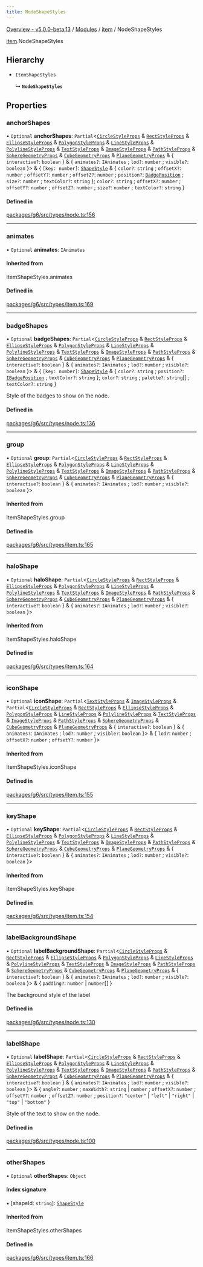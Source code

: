 ```yaml
---
title: NodeShapeStyles
---
```


[Overview - v5.0.0-beta.13](../../README.en.md) / [Modules](../../modules.en.md) / [item](../../modules/item.en.md) / NodeShapeStyles

[item](../../modules/item.en.md).NodeShapeStyles

## Hierarchy

- `ItemShapeStyles`

  ↳ **`NodeShapeStyles`**

## Properties

### anchorShapes

• `Optional` **anchorShapes**: `Partial`<[`CircleStyleProps`](CircleStyleProps.en.md) & [`RectStyleProps`](RectStyleProps.en.md) & [`EllipseStyleProps`](EllipseStyleProps.en.md) & [`PolygonStyleProps`](PolygonStyleProps.en.md) & [`LineStyleProps`](LineStyleProps.en.md) & [`PolylineStyleProps`](PolylineStyleProps.en.md) & [`TextStyleProps`](TextStyleProps.en.md) & [`ImageStyleProps`](ImageStyleProps.en.md) & [`PathStyleProps`](PathStyleProps.en.md) & [`SphereGeometryProps`](SphereGeometryProps.en.md) & [`CubeGeometryProps`](CubeGeometryProps.en.md) & [`PlaneGeometryProps`](PlaneGeometryProps.en.md) & { `interactive?`: `boolean` } & { `animates?`: `IAnimates` ; `lod?`: `number` ; `visible?`: `boolean` }\> & { `[key: number]`: [`ShapeStyle`](../../modules/item.en.md#shapestyle) & { `color?`: `string` ; `offsetX?`: `number` ; `offsetY?`: `number` ; `offsetZ?`: `number` ; `position?`: [`BadgePosition`](../../enums/item/BadgePosition.en.md) ; `size?`: `number` ; `textColor?`: `string` }; `color?`: `string` ; `offsetX?`: `number` ; `offsetY?`: `number` ; `offsetZ?`: `number` ; `size?`: `number` ; `textColor?`: `string` }

#### Defined in

[packages/g6/src/types/node.ts:156](https://github.com/antvis/G6/blob/61e525e59b/packages/g6/src/types/node.ts#L156)

---

### animates

• `Optional` **animates**: `IAnimates`

#### Inherited from

ItemShapeStyles.animates

#### Defined in

[packages/g6/src/types/item.ts:169](https://github.com/antvis/G6/blob/61e525e59b/packages/g6/src/types/item.ts#L169)

---

### badgeShapes

• `Optional` **badgeShapes**: `Partial`<[`CircleStyleProps`](CircleStyleProps.en.md) & [`RectStyleProps`](RectStyleProps.en.md) & [`EllipseStyleProps`](EllipseStyleProps.en.md) & [`PolygonStyleProps`](PolygonStyleProps.en.md) & [`LineStyleProps`](LineStyleProps.en.md) & [`PolylineStyleProps`](PolylineStyleProps.en.md) & [`TextStyleProps`](TextStyleProps.en.md) & [`ImageStyleProps`](ImageStyleProps.en.md) & [`PathStyleProps`](PathStyleProps.en.md) & [`SphereGeometryProps`](SphereGeometryProps.en.md) & [`CubeGeometryProps`](CubeGeometryProps.en.md) & [`PlaneGeometryProps`](PlaneGeometryProps.en.md) & { `interactive?`: `boolean` } & { `animates?`: `IAnimates` ; `lod?`: `number` ; `visible?`: `boolean` }\> & { `[key: number]`: [`ShapeStyle`](../../modules/item.en.md#shapestyle) & { `color?`: `string` ; `position?`: [`IBadgePosition`](../../modules/item.en.md#ibadgeposition) ; `textColor?`: `string` }; `color?`: `string` ; `palette?`: `string`[] ; `textColor?`: `string` }

Style of the badges to show on the node.

#### Defined in

[packages/g6/src/types/node.ts:136](https://github.com/antvis/G6/blob/61e525e59b/packages/g6/src/types/node.ts#L136)

---

### group

• `Optional` **group**: `Partial`<[`CircleStyleProps`](CircleStyleProps.en.md) & [`RectStyleProps`](RectStyleProps.en.md) & [`EllipseStyleProps`](EllipseStyleProps.en.md) & [`PolygonStyleProps`](PolygonStyleProps.en.md) & [`LineStyleProps`](LineStyleProps.en.md) & [`PolylineStyleProps`](PolylineStyleProps.en.md) & [`TextStyleProps`](TextStyleProps.en.md) & [`ImageStyleProps`](ImageStyleProps.en.md) & [`PathStyleProps`](PathStyleProps.en.md) & [`SphereGeometryProps`](SphereGeometryProps.en.md) & [`CubeGeometryProps`](CubeGeometryProps.en.md) & [`PlaneGeometryProps`](PlaneGeometryProps.en.md) & { `interactive?`: `boolean` } & { `animates?`: `IAnimates` ; `lod?`: `number` ; `visible?`: `boolean` }\>

#### Inherited from

ItemShapeStyles.group

#### Defined in

[packages/g6/src/types/item.ts:165](https://github.com/antvis/G6/blob/61e525e59b/packages/g6/src/types/item.ts#L165)

---

### haloShape

• `Optional` **haloShape**: `Partial`<[`CircleStyleProps`](CircleStyleProps.en.md) & [`RectStyleProps`](RectStyleProps.en.md) & [`EllipseStyleProps`](EllipseStyleProps.en.md) & [`PolygonStyleProps`](PolygonStyleProps.en.md) & [`LineStyleProps`](LineStyleProps.en.md) & [`PolylineStyleProps`](PolylineStyleProps.en.md) & [`TextStyleProps`](TextStyleProps.en.md) & [`ImageStyleProps`](ImageStyleProps.en.md) & [`PathStyleProps`](PathStyleProps.en.md) & [`SphereGeometryProps`](SphereGeometryProps.en.md) & [`CubeGeometryProps`](CubeGeometryProps.en.md) & [`PlaneGeometryProps`](PlaneGeometryProps.en.md) & { `interactive?`: `boolean` } & { `animates?`: `IAnimates` ; `lod?`: `number` ; `visible?`: `boolean` }\>

#### Inherited from

ItemShapeStyles.haloShape

#### Defined in

[packages/g6/src/types/item.ts:164](https://github.com/antvis/G6/blob/61e525e59b/packages/g6/src/types/item.ts#L164)

---

### iconShape

• `Optional` **iconShape**: `Partial`<[`TextStyleProps`](TextStyleProps.en.md) & [`ImageStyleProps`](ImageStyleProps.en.md) & `Partial`<[`CircleStyleProps`](CircleStyleProps.en.md) & [`RectStyleProps`](RectStyleProps.en.md) & [`EllipseStyleProps`](EllipseStyleProps.en.md) & [`PolygonStyleProps`](PolygonStyleProps.en.md) & [`LineStyleProps`](LineStyleProps.en.md) & [`PolylineStyleProps`](PolylineStyleProps.en.md) & [`TextStyleProps`](TextStyleProps.en.md) & [`ImageStyleProps`](ImageStyleProps.en.md) & [`PathStyleProps`](PathStyleProps.en.md) & [`SphereGeometryProps`](SphereGeometryProps.en.md) & [`CubeGeometryProps`](CubeGeometryProps.en.md) & [`PlaneGeometryProps`](PlaneGeometryProps.en.md) & { `interactive?`: `boolean` } & { `animates?`: `IAnimates` ; `lod?`: `number` ; `visible?`: `boolean` }\> & { `lod?`: `number` ; `offsetX?`: `number` ; `offsetY?`: `number` }\>

#### Inherited from

ItemShapeStyles.iconShape

#### Defined in

[packages/g6/src/types/item.ts:155](https://github.com/antvis/G6/blob/61e525e59b/packages/g6/src/types/item.ts#L155)

---

### keyShape

• `Optional` **keyShape**: `Partial`<[`CircleStyleProps`](CircleStyleProps.en.md) & [`RectStyleProps`](RectStyleProps.en.md) & [`EllipseStyleProps`](EllipseStyleProps.en.md) & [`PolygonStyleProps`](PolygonStyleProps.en.md) & [`LineStyleProps`](LineStyleProps.en.md) & [`PolylineStyleProps`](PolylineStyleProps.en.md) & [`TextStyleProps`](TextStyleProps.en.md) & [`ImageStyleProps`](ImageStyleProps.en.md) & [`PathStyleProps`](PathStyleProps.en.md) & [`SphereGeometryProps`](SphereGeometryProps.en.md) & [`CubeGeometryProps`](CubeGeometryProps.en.md) & [`PlaneGeometryProps`](PlaneGeometryProps.en.md) & { `interactive?`: `boolean` } & { `animates?`: `IAnimates` ; `lod?`: `number` ; `visible?`: `boolean` }\>

#### Inherited from

ItemShapeStyles.keyShape

#### Defined in

[packages/g6/src/types/item.ts:154](https://github.com/antvis/G6/blob/61e525e59b/packages/g6/src/types/item.ts#L154)

---

### labelBackgroundShape

• `Optional` **labelBackgroundShape**: `Partial`<[`CircleStyleProps`](CircleStyleProps.en.md) & [`RectStyleProps`](RectStyleProps.en.md) & [`EllipseStyleProps`](EllipseStyleProps.en.md) & [`PolygonStyleProps`](PolygonStyleProps.en.md) & [`LineStyleProps`](LineStyleProps.en.md) & [`PolylineStyleProps`](PolylineStyleProps.en.md) & [`TextStyleProps`](TextStyleProps.en.md) & [`ImageStyleProps`](ImageStyleProps.en.md) & [`PathStyleProps`](PathStyleProps.en.md) & [`SphereGeometryProps`](SphereGeometryProps.en.md) & [`CubeGeometryProps`](CubeGeometryProps.en.md) & [`PlaneGeometryProps`](PlaneGeometryProps.en.md) & { `interactive?`: `boolean` } & { `animates?`: `IAnimates` ; `lod?`: `number` ; `visible?`: `boolean` }\> & { `padding?`: `number` \| `number`[] }

The background style of the label

#### Defined in

[packages/g6/src/types/node.ts:130](https://github.com/antvis/G6/blob/61e525e59b/packages/g6/src/types/node.ts#L130)

---

### labelShape

• `Optional` **labelShape**: `Partial`<[`CircleStyleProps`](CircleStyleProps.en.md) & [`RectStyleProps`](RectStyleProps.en.md) & [`EllipseStyleProps`](EllipseStyleProps.en.md) & [`PolygonStyleProps`](PolygonStyleProps.en.md) & [`LineStyleProps`](LineStyleProps.en.md) & [`PolylineStyleProps`](PolylineStyleProps.en.md) & [`TextStyleProps`](TextStyleProps.en.md) & [`ImageStyleProps`](ImageStyleProps.en.md) & [`PathStyleProps`](PathStyleProps.en.md) & [`SphereGeometryProps`](SphereGeometryProps.en.md) & [`CubeGeometryProps`](CubeGeometryProps.en.md) & [`PlaneGeometryProps`](PlaneGeometryProps.en.md) & { `interactive?`: `boolean` } & { `animates?`: `IAnimates` ; `lod?`: `number` ; `visible?`: `boolean` }\> & { `angle?`: `number` ; `maxWidth?`: `string` \| `number` ; `offsetX?`: `number` ; `offsetY?`: `number` ; `offsetZ?`: `number` ; `position?`: `"center"` \| `"left"` \| `"right"` \| `"top"` \| `"bottom"` }

Style of the text to show on the node.

#### Defined in

[packages/g6/src/types/node.ts:100](https://github.com/antvis/G6/blob/61e525e59b/packages/g6/src/types/node.ts#L100)

---

### otherShapes

• `Optional` **otherShapes**: `Object`

#### Index signature

▪ [shapeId: `string`]: [`ShapeStyle`](../../modules/item.en.md#shapestyle)

#### Inherited from

ItemShapeStyles.otherShapes

#### Defined in

[packages/g6/src/types/item.ts:166](https://github.com/antvis/G6/blob/61e525e59b/packages/g6/src/types/item.ts#L166)
